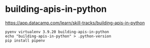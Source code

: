 # building-apis-in-python

https://app.datacamp.com/learn/skill-tracks/building-apis-in-python


```
pyenv virtualenv 3.9.20 building-apis-in-python
echo "building-apis-in-python" > .python-version
pip install pipenv
```